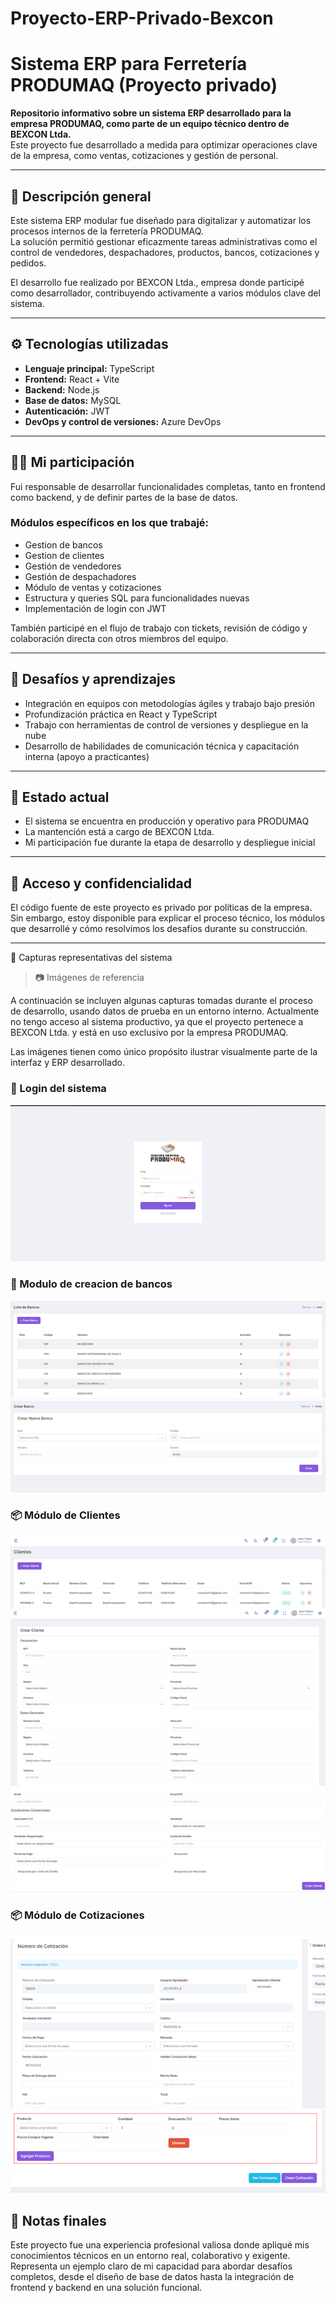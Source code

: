 # Proyecto-ERP-Privado-Bexcon
# Sistema ERP para Ferretería PRODUMAQ (Proyecto privado)

**Repositorio informativo sobre un sistema ERP desarrollado para la empresa PRODUMAQ, como parte de un equipo técnico dentro de BEXCON Ltda.**  
Este proyecto fue desarrollado a medida para optimizar operaciones clave de la empresa, como ventas, cotizaciones y gestión de personal.

---

## 🧾 Descripción general

Este sistema ERP modular fue diseñado para digitalizar y automatizar los procesos internos de la ferretería PRODUMAQ.  
La solución permitió gestionar eficazmente tareas administrativas como el control de vendedores, despachadores, productos, bancos, cotizaciones y pedidos.

El desarrollo fue realizado por BEXCON Ltda., empresa donde participé como desarrollador, contribuyendo activamente a varios módulos clave del sistema.

---

## ⚙️ Tecnologías utilizadas

- **Lenguaje principal:** TypeScript
- **Frontend:** React + Vite
- **Backend:** Node.js
- **Base de datos:** MySQL
- **Autenticación:** JWT
- **DevOps y control de versiones:** Azure DevOps

---

## 👨‍💻 Mi participación

Fui responsable de desarrollar funcionalidades completas, tanto en frontend como backend, y de definir partes de la base de datos.

### Módulos específicos en los que trabajé:
- Gestion de bancos
- Gestion de clientes
- Gestión de vendedores
- Gestión de despachadores
- Módulo de ventas y cotizaciones
- Estructura y queries SQL para funcionalidades nuevas
- Implementación de login con JWT

También participé en el flujo de trabajo con tickets, revisión de código y colaboración directa con otros miembros del equipo.

---

## 🧠 Desafíos y aprendizajes

- Integración en equipos con metodologías ágiles y trabajo bajo presión
- Profundización práctica en React y TypeScript
- Trabajo con herramientas de control de versiones y despliegue en la nube
- Desarrollo de habilidades de comunicación técnica y capacitación interna (apoyo a practicantes)

---

## 🚀 Estado actual

- El sistema se encuentra en producción y operativo para PRODUMAQ
- La mantención está a cargo de BEXCON Ltda.
- Mi participación fue durante la etapa de desarrollo y despliegue inicial

---

## 🔐 Acceso y confidencialidad

El código fuente de este proyecto es privado por políticas de la empresa.  
Sin embargo, estoy disponible para explicar el proceso técnico, los módulos que desarrollé y cómo resolvimos los desafíos durante su construcción.

---

📸 Capturas representativas del sistema
> 📷 Imágenes de referencia

A continuación se incluyen algunas capturas tomadas durante el proceso de desarrollo, usando datos de prueba en un entorno interno. 
Actualmente no tengo acceso al sistema productivo, ya que el proyecto pertenece a BEXCON Ltda. y está en uso exclusivo por la empresa PRODUMAQ.

Las imágenes tienen como único propósito ilustrar visualmente parte de la interfaz y ERP desarrollado.

### 🔐 Login del sistema
![Login](SSERP/Login.png)

### 📂 Modulo de creacion de bancos
![Banco](SSERP/BankList.png)
![Banco](SSERP/CreateBank.png)

### 📦 Módulo de Clientes
![Cliente](SSERP/ListCliente.png)
![Cliente](SSERP/CreateCliente.png)
![Cliente](SSERP/CreateCliente2.png)

### 📦 Módulo de Cotizaciones
![Cotizacion](SSERP/CreateCotizacion.png)
![Cotizacion](SSERP/CreateCotizacion2.png)


## 📎 Notas finales

Este proyecto fue una experiencia profesional valiosa donde apliqué mis conocimientos técnicos en un entorno real, colaborativo y exigente.  
Representa un ejemplo claro de mi capacidad para abordar desafíos completos, desde el diseño de base de datos hasta la integración de frontend y backend en una solución funcional.
